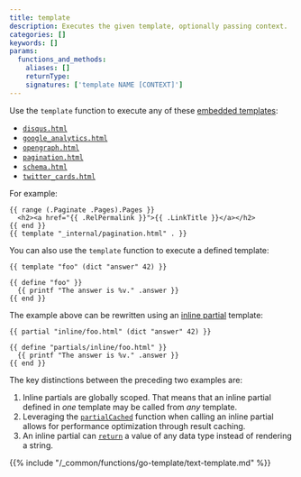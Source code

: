 ```yaml
---
title: template
description: Executes the given template, optionally passing context.
categories: []
keywords: []
params:
  functions_and_methods:
    aliases: []
    returnType: 
    signatures: ['template NAME [CONTEXT]']
---
```


Use the `template` function to execute any of these [embedded templates](g):

- [`disqus.html`]
- [`google_analytics.html`]
- [`opengraph.html`]
- [`pagination.html`]
- [`schema.html`]
- [`twitter_cards.html`]



For example:

```go-html-template
{{ range (.Paginate .Pages).Pages }}
  <h2><a href="{{ .RelPermalink }}">{{ .LinkTitle }}</a></h2>
{{ end }}
{{ template "_internal/pagination.html" . }}
```

You can also use the `template` function to execute a defined template:

```go-html-template
{{ template "foo" (dict "answer" 42) }}

{{ define "foo" }}
  {{ printf "The answer is %v." .answer }}
{{ end }}
```

The example above can be rewritten using an [inline partial] template:

```go-html-template
{{ partial "inline/foo.html" (dict "answer" 42) }}

{{ define "partials/inline/foo.html" }}
  {{ printf "The answer is %v." .answer }}
{{ end }}
```

The key distinctions between the preceding two examples are:

1. Inline partials are globally scoped. That means that an inline partial defined in _one_ template may be called from _any_ template.
2. Leveraging the [`partialCached`] function when calling an inline partial allows for performance optimization through result caching.
3. An inline partial can [`return`] a value of any data type instead of rendering a string.

{{% include "/_common/functions/go-template/text-template.md" %}}

[`disqus.html`]: /templates/embedded/#disqus
[`google_analytics.html`]: /templates/embedded/#google-analytics
[`opengraph.html`]: /templates/embedded/#open-graph
[`pagination.html`]: /templates/embedded/#pagination
[`partialCached`]: /functions/partials/includecached/
[`partial`]: /functions/partials/include/
[`return`]: /functions/go-template/return/
[`schema.html`]: /templates/embedded/#schema
[`twitter_cards.html`]: /templates/embedded/#x-twitter-cards
[inline partial]: /templates/partial/#inline-partials
